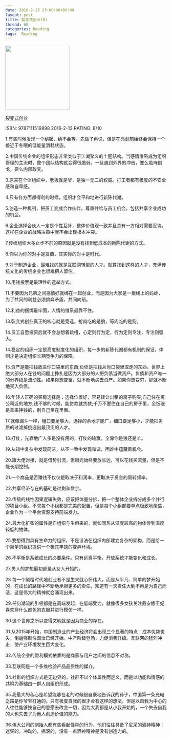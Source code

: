 ```yaml
---
date: 2016-2-13 23:00:00+00:00
layout: post
title: 裂变式创业(R)
thread: 68
categories: Reading
tags:  Reading
---
```


<img src="http://ec4.images-amazon.com/images/I/71qeIIEf2%2BL.jpg" width="200" />

[裂变式创业](http://amzn.to/1WiQIKL)

ISBN: 9787111519898  2016-2-13 RATING: 8/10

1.有些时候发现一个秘密，绝不会等，先做了再说，但是在亮剑前始终会保持一个接近于冬眠的低能量消耗状态。

2.中国传统企业的组织形态非常类似于江湖聚义的土肥结构。当感情维系成为组织管理的主流时，整个团队结构就变得很脆弱。一旦遇到外界的冲击，要么临阵倒戈，要么内部政变。

3.原来在个体组织中，老板就是爷，是独一无二的权威。打工者都有极度的不安全感和自卑感。

4.只有各方面都得利的时候，组织才会平和地进行新陈代谢。

5.创造一种机制，把员工变成合作伙伴，尊重并给与员工机会，包括共享企业成功的机会。

6.企业选择合伙人一定是个性互补，整体价值观一致并且总有一方相对需要妥协，这样在企业的战略决策中就不会出现根本冲突。

7.传统组织大多止步不前的原因就是没有找到低成本的新陈代谢的方式。

8.你以为你的对手是友商，其实你的对手是时代。

9.对于制造企业，最难找的就是互联网转型的人才。就算找到这样的人才，充满传统文化的传统企业也很难把人留住。

10.用钱投票是最理性的选举方式。

11.不要因为兄弟之间感情好就绑在一起创业，而是因为大家是一根绳上的蚂蚱，为了共同的利益必须摈弃矛盾，共同向前。

12.利益的捆绑最牢固，人情的维系最靠不住。

13.裂变式创业真正的核心就是竞选，抢肉吃的是狼，等肉吃的是狗。

14.员工自愿投资后就不会总想着跳槽，心定则行为定，行为定则专注，专注则强大。

14.稳定的组织一定是高度制度化的组织，每一步的新陈代谢都有机制的保证，体制才是决定组织长期竞争力的保障。

15.资产是能把钱放进你口袋里的东西;负债是把钱从你口袋里取走的东西。世界上绝大部分人在钱的问题上挣扎是因为大部分的人把负债当做资产。负债和资产唯一的分界线是流动性。如果你想变富，就不断地买去资产。如果你想变穷，那就不断地买入负债。

16.年轻人正确的买房选择是：选择位置好，容易转让出租的房子购买;自己住在离公司近的地方;钱不够的时候，能贷款就贷款;千万不要住在自己的房子里，金饭碗是拿来挣钱的，别自己坐在里面。

17.就像漏斗一样，粗口要足够大，选择的余地才能广，细口要足够小，才能把劣质的过滤掉挑选出最顶尖的人才。

18.打仗，光靠地广人多是没有用的，打仗的输赢，全靠你是狼还是羊。

19.从错中复杂中发现简洁，从不一致中发现和谐，困难中蕴藏着机会。

20.跟大佬对接，就是借势引流，但眼光始终要放长远，可以花钱买流量，但是不能长期控制。

21.一个商品是否赚钱不仅仅是取决于利润率，更取决于资金的周转频率。

22.共享经济存在的基础是过剩和盈余。

23.传统的线性因果逻辑失效，应该把体量分拆，把一个整体企业拆分成多个并行的项目小组。不求每个小组都是完美的配置，但是每个小组都要单点极致地聚焦，企业作为一个平台资源支持前端发力。

24.最大化扩张的属性是自组织与生俱来的，就如同热从温度较高的物体传到温度较低的物体。

25.要想得到具有生命力的组织，不是设法在组织内部建立复杂的架构，而是给一个简单的组织提供一个极其丰饶的变异环境。

26.不平衡是系统成长的必要条件。只有远离平衡，开放系统才能变化和成长。

27.男人的梦想最初都是从女人开始的。

28.每一个颠覆时代地创业者不是生来就心怀伟大，而是从平凡、简单的梦开始的，在成长的路径中不断地承担更多的责任，知道有一天责任大到不再是为自己而活，这是伟大的精神就会涌现出来。

29.任何潮流的引领都是在高端发起，在低端受力，就像很多女孩关注戴安娜王妃喜欢穿什么颜色的衣服并进行模仿一样。

30.这个世界之所以变得文明就是因为商业的存在。

31.从2015年开始，中国制造业的产业经济将会出现三个显著的特点：成本优势丧失，倒逼强制性淘汰已经开始。中产阶级登场，力促消费升级。互联网的猛烈冲击，使产业环境发生巨大变化。

32.传统企业的盈利模式依靠的是商家与用户之间的信息不对称。

33.互联网是一个多维检验产品品质性的媒介。

34.社群的组织方式是无边界的，社群不以个体属性而定义，而是以功能和情感的共鸣为基础由一群人自组织形成。

35.我最大的私心是希望能够在老的时候很自豪地告诉我的孙子，中国第一条充电之路是你爷爷打通的。只有极度自我的很才会有这样的想法，但是以自我为中心的人往往能够按自己的意愿去改变一切，因为大我都是从小我开始的，一个失去自我的人也失去了为他人创造价值的能力。

36.伟大公司的创始人都有些看起怪异的行为，他们往往具备了尼采的酒神精神：迷狂的，冲动的，摇滚的，没有一点酒神精神是没有创造力的。

